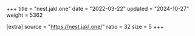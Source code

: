 +++
title = "nest.jakl.one"
date = "2022-03-22"
updated = "2024-10-27"
weight = 5362

[extra]
source = "https://nest.jakl.one/"
ratio = 32
size = 5
+++
